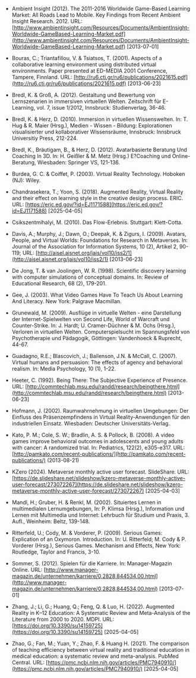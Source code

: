 <!-- filename: 99_Literatur.md -->
<!-- title: Literatur -->

- Ambient Insight (2012). The 2011-2016 Worldwide Game-Based Learning Market: All Roads Lead to Mobile. Key Findings from Recent Ambient Insight Research. 2012. URL: [http://www.ambientinsight.com/Resources/Documents/AmbientInsight-Worldwide-GameBased-Learning-Market.pdf](http://www.ambientinsight.com/Resources/Documents/AmbientInsight-Worldwide-GameBased-Learning-Market.pdf) \[2013-07-01]

- Bouras, C.; Triantafillou, V. & Tsiatsos, T. (2001). Aspects of a collaborative learning environment using distributed virtual environments. Paper presented at ED-MEDIA 2001 Conference, Tampere, Finnland. URL: [http://ru6.cti.gr/ru6/publications/2021615.pdf](http://ru6.cti.gr/ru6/publications/2021615.pdf) \[2013-06-23]

- Bredl, K. & Groß, A. (2012). Gestaltung und Bewertung von Lernszenarien in immersiven virtuellen Welten. Zeitschrift für E-Learning, vol. 7, issue 1/2012, Innsbruck: Studienverlag, 36-46.

- Bredl, K. & Herz, D. (2010). Immersion in virtuellen Wissenswelten. In: T. Hug & R. Maier (Hrsg.), Medien - Wissen - Bildung: Explorationen visualisierter und kollaborativer Wissensräume, Innsbruck: Innsbruck Universitiy Press, 212-224.

- Bredl, K., Bräutigam, B., & Herz, D. (2012). Avatarbasierte Beratung Und Coaching In 3D. In: H. Geißler & M. Metz (Hrsg.) E?Coaching und Online-Beratung, Wiesbaden: Springer VS, 121-136.

- Burdea, G. C. & Coiffet, P. (2003). Virtual Reality Technology. Hoboken (NJ): Wiley.

- Chandrasekera, T.; Yoon, S. (2018). Augmented Reality, Virtual Reality and their effect on learning style in the creative design process. ERIC. URL: [https://eric.ed.gov/?id=EJ1171588](https://eric.ed.gov/?id=EJ1171588) \[2025-04-05]

- Csikszentmihalyi, M. (2010). Das Flow-Erlebnis. Stuttgart: Klett-Cotta.

- Davis, A.; Murphy, J.; Dawn, O.; Deepak, K. & Zigurs, I. (2009). Avatars, People, and Virtual Worlds: Foundations for Research in Metaverses. In: Journal of the Association for Information Systems, 10 (2), Artikel 2, 90-119; URL: [http://aisel.aisnet.org/jais/vol10/iss2/1](http://aisel.aisnet.org/jais/vol10/iss2/1) \[2013-06-23]

- De Jong, T. & van Joolingen, W. R. (1998). Scientific discovery learning with computer simulations of conceptual domains. In: Review of Educational Research, 68 (2), 179-201.

- Gee, J. (2003). What Video Games Have To Teach Us About Learning And Literacy. New York: Palgrave Macmillan.

- Grunewald, M. (2009). Ausflüge in virtuelle Welten - eine Darstellung der Internet-Spielwelten von Second Life, World of Warcraft und Counter-Strike. In: J. Hardt; U. Cramer-Düchner & M. Ochs (Hrsg.), Verloren in virtuellen Welten. Computerspielsucht im Spannungsfeld von Psychotherapie und Pädagogik, Göttingen: Vandenhoeck & Ruprecht, 44-67.

- Guadagno, R.E.; Blascovich, J.; Bailenson, J.N. & McCall, C. (2007). Virtual humans and persuasion: The effects of agency and behavioral realism. In: Media Psychology, 10 (1), 1-22.

- Heeter, C. (1992). Being There: The Subjective Experience of Presence. URL: [http://commtechlab.msu.edu/randd/research/beingthere.html](http://commtechlab.msu.edu/randd/research/beingthere.html) \[2013-06-23]

- Hofmann, J. (2002). Raumwahrnehmung in virtuellen Umgebungen: Der Einfluss des Präsenzempfindens in Virtual Reality-Anwendungen für den industriellen Einsatz. Wiesbaden: Deutscher Universitäts-Verlag.

- Kato, P. M.; Cole, S. W.; Bradlin, A. S. & Pollock, B. (2008). A video games improve behavioral outcomes in adolescents and young adults with cancer: A randomized trial. In: Pediatrics, 122(2), e305-e317. URL: [http://pamkato.com/recent-publications/](http://pamkato.com/recent-publications/) (2013-08-21)

- KZero (2024). Metaverse monthly active user forecast. SlideShare. URL: [https://de.slideshare.net/slideshow/kzero-metaverse-monthly-active-user-forecast/273072267](https://de.slideshare.net/slideshow/kzero-metaverse-monthly-active-user-forecast/273072267) \[2025-04-03]

- Mandl, H.; Gruber, H. & Renkl, M. (2002). Situiertes Lernen in multimedialen Lernumgebungen, In: P. Klimsa (Hrsg.), Information und Lernen mit Multimedia und Internet: Lehrbuch für Studium und Praxis, 3. Aufl., Weinheim: Beltz, 139-148.

- Ritterfeld, U.; Cody, M. & Vorderer, P. (2009). Serious Games: Explication of an Oxymoron. Introduction. In: U. Ritterfeld; M. Cody & P. Vorderer (Hrsg.), Serious Games. Mechanism and Effects, New York: Routledge, Taylor and Francis, 3-10.

- Sommer, S. (2012). Spielen für die Karriere. In: Manager-Magazin Online. URL: [http://www.manager-magazin.de/unternehmen/karriere/0,2828,844534,00.html](http://www.manager-magazin.de/unternehmen/karriere/0,2828,844534,00.html) \[2013-07-01]

- Zhang, J.; Li, G.; Huang, Q.; Feng, Q. & Luo, H. (2022). Augmented Reality in K–12 Education: A Systematic Review and Meta-Analysis of the Literature from 2000 to 2020. MDPI. URL: [https://doi.org/10.3390/su14159725](https://doi.org/10.3390/su14159725) \[2025-04-05]

- Zhao, G.; Fan, M.; Yuan, Y.; Zhao, F. & Huang H. (2021). The comparison of teaching efficiency between virtual reality and traditional education in medical education: a systematic review and meta-analysis. PubMed Central. URL: [https://pmc.ncbi.nlm.nih.gov/articles/PMC7940910/](https://pmc.ncbi.nlm.nih.gov/articles/PMC7940910/) \[2025-04-05]